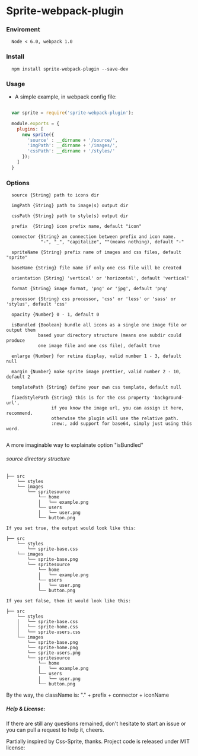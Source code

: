 # Sprite-webpack-plugin


### Enviroment

```
  Node < 6.0, webpack 1.0
```

### Install

```
  npm install sprite-webpack-plugin --save-dev
```

### Usage

- A simple example, in webpack config file:

```javascript

  var sprite = require('sprite-webpack-plugin');

  module.exports = {
    plugins: [
      new sprite({
        'source' : __dirname + '/source/',
        'imgPath': __dirname + '/images/',
        'cssPath': __dirname + '/styles/'
      });
    ]
  }

```

### Options

```
  source {String} path to icons dir

  imgPath {String} path to image(s) output dir

  cssPath {String} path to style(s) output dir

  prefix  {String} icon prefix name, default "icon"

  connector {String} an connection between prefix and icon name.
             "-", "_", "capitalize", ""(means nothing), default "-"

  spriteName {String} prefix name of images and css files, default "sprite"

  baseName {String} file name if only one css file will be created

  orientation {String} 'vertical' or 'horizontal', default 'vertical'

  format {String} image format, 'png' or 'jpg', default 'png'

  processor {String} css processor, 'css' or 'less' or 'sass' or 'stylus', default 'css'

  opacity {Number} 0 - 1, default 0

  isBundled {Boolean} bundle all icons as a single one image file or output them
            based your directory structure (means one subdir could produce
            one image file and one css file), default true

  enlarge {Number} for retina display, valid number 1 - 3, default null

  margin {Number} make sprite image prettier, valid number 2 - 10, default 2

  templatePath {String} define your own css template, default null

  fixedStylePath {String} this is for the css property 'background-url',
                 if you know the image url, you can assign it here, recommend.
                 otherwise the plugin will use the relative path.
                 :new:, add support for base64, simply just using this word.


```


A more imaginable way to explainate option "isBundled"

###### source directory structure

```
├── src
    └── styles
    └── images
        └── spritesource
            └── home
            │   └── example.png
            └── users
            │   └── user.png
            └── button.png

If you set true, the output would look like this:

├── src
    └── styles
        └── sprite-base.css
    └── images
        └── sprite-base.png
        └── spritesource
            └── home
            │   └── example.png
            └── users
            │   └── user.png
            └── button.png

If you set false, then it would look like this:

├── src
    └── styles
    │   └── sprite-base.css
    │   └── sprite-home.css
    │   └── sprite-users.css
    └── images
        └── sprite-base.png
        └── sprite-home.png
        └── sprite-users.png
        └── spritesource
            └── home
            │   └── example.png
            └── users
            │   └── user.png
            └── button.png
```


By the way, the className is: "." + prefix + connector + iconName


##### Help & License:

If there are still any questions remained, don't hesitate to start an issue or you can pull a request to help it, cheers.

Partially inspired by Css-Sprite, thanks.
Project code is released under MIT license:

